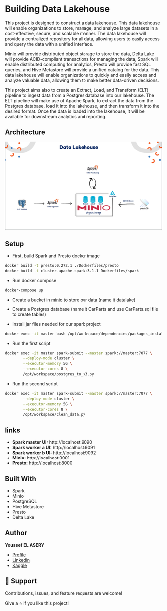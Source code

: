 ﻿# Building Data Lakehouse

This project is designed to construct a data lakehouse. This data lakehouse will enable organizations to store, manage, and analyze large datasets in a cost-effective, secure, and scalable manner. The data lakehouse will provide a centralized repository for all data, allowing users to easily access and query the data with a unified interface.

Minio will provide distributed object storage to store the data, Delta Lake will provide ACID-compliant transactions for managing the data, Spark will enable distributed computing for analytics, Presto will provide fast SQL queries, and Hive Metastore will provide a unified catalog for the data. This data lakehouse will enable organizations to quickly and easily access and analyze valuable data, allowing them to make better data-driven decisions.

This project aims also to create an Extract, Load, and Transform (ELT) pipeline to ingest data from a Postgres database into our lakehouse. The ELT pipeline will make use of Apache Spark, to extract the data from the Postgres database, load it into the lakehouse, and then transform it into the desired format. Once the data is loaded into the lakehouse, it will be available for downstream analytics and reporting.
## Architecture

![Architecture](/images/1.png "Architecture")


## Setup
- First, build Spark and Presto docker image
```bash
docker build -t presto:0.272.1 ./Dockerfiles/presto
docker build -t cluster-apache-spark:3.1.1 Dockerfiles/spark
```
- Run docker compose
```bash
docker-compose up
```

- Create a bucket in [minio](http://localhost:9001) to store our data (name it datalake)

- Create a Postgres database (name it CarParts and use CarParts.sql file to create tables)
- Install jar files needed for our spark project
```bash
docker exec -it master bash /opt/workspace/dependencies/packages_installer.sh 
```
- Run the first script
```bash
docker exec -it master spark-submit --master spark://master:7077 \
        --deploy-mode cluster \
        --executor-memory 5G \
        --executor-cores 8 \
        /opt/workspace/postgres_to_s3.py
```

- Run the second script
```bash
docker exec -it master spark-submit --master spark://master:7077 \
        --deploy-mode cluster \
        --executor-memory 5G \
        --executor-cores 8 \
        /opt/workspace/clean_data.py
```
## links
- **Spark master UI:**    http://localhost:9090
- **Spark worker a UI:**  http://localhost:9091
- **Spark worker b UI:**  http://localhost:9092
- **Minio:**  http://localhost:9001
- **Presto:** http://localhost:8000

## Built With

- Spark
- Minio
- PostgreSQL
- Hive Metastore
- Presto
- Delta Lake


## Author

**Youssef EL ASERY**

- [Profile](https://github.com/ysfesr "Youssef ELASERY")
- [Linkedin](https://www.linkedin.com/in/youssef-elasery/ "Welcome")
- [Kaggle](https://www.kaggle.com/youssefelasery "Welcome")


## 🤝 Support

Contributions, issues, and feature requests are welcome!

Give a ⭐️ if you like this project!
